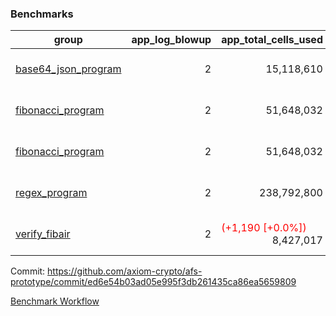 ### Benchmarks
| group | app_log_blowup | app_total_cells_used | app_total_cycles | app_total_proof_time_ms | leaf_log_blowup | leaf_total_cells_used | leaf_total_cycles | leaf_total_proof_time_ms | instance | alloc |
|---|---|---|---|---|---|---|---|---|---|---|
| [ base64_json_program ](https://github.com/axiom-crypto/afs-prototype/blob/gh-pages/benchmarks/individual/base64_json-2-2-64cpu-linux-arm64-mimalloc.md) | <div style='text-align: right'> 2 </div>  | <div style='text-align: right'> 15,118,610 </div>  | <div style='text-align: right'> 217,352 </div>  | <span style='color: green'>(-2.0 [-0.1%])</span><div style='text-align: right'> 2,647.0 </div>  | <div style='text-align: right'> 2 </div>  | <div style='text-align: right'> 294,405,471 </div>  | <div style='text-align: right'> 6,774,728 </div>  | <span style='color: red'>(+400.0 [+1.1%])</span><div style='text-align: right'> 35,747.0 </div>  | 64cpu-linux-arm64 | mimalloc |
| [ fibonacci_program ](https://github.com/axiom-crypto/afs-prototype/blob/gh-pages/benchmarks/individual/fibonacci-2-2-64cpu-linux-arm64-mimalloc.md) | <div style='text-align: right'> 2 </div>  | <div style='text-align: right'> 51,648,032 </div>  | <div style='text-align: right'> 1,500,219 </div>  | <span style='color: green'>(-18.0 [-0.3%])</span><div style='text-align: right'> 6,459.0 </div>  | <div style='text-align: right'> 2 </div>  | <span style='color: red'>(+10,140 [+0.0%])</span><div style='text-align: right'> 143,628,443 </div>  | <span style='color: red'>(+867 [+0.0%])</span><div style='text-align: right'> 3,507,448 </div>  | <span style='color: red'>(+72.0 [+0.4%])</span><div style='text-align: right'> 18,031.0 </div>  | 64cpu-linux-arm64 | mimalloc |
| [ fibonacci_program ](https://github.com/axiom-crypto/afs-prototype/blob/gh-pages/benchmarks/individual/fibonacci-2-2-64cpu-linux-x64-jemalloc.md) | <div style='text-align: right'> 2 </div>  | <div style='text-align: right'> 51,648,032 </div>  | <div style='text-align: right'> 1,500,219 </div>  | <span style='color: green'>(-67.0 [-0.9%])</span><div style='text-align: right'> 6,988.0 </div>  | <div style='text-align: right'> 2 </div>  | <span style='color: green'>(-5,520 [-0.0%])</span><div style='text-align: right'> 143,605,923 </div>  | <span style='color: green'>(-566 [-0.0%])</span><div style='text-align: right'> 3,505,385 </div>  | <span style='color: red'>(+159.0 [+0.8%])</span><div style='text-align: right'> 19,941.0 </div>  | 64cpu-linux-x64 | jemalloc |
| [ regex_program ](https://github.com/axiom-crypto/afs-prototype/blob/gh-pages/benchmarks/individual/regex-2-2-64cpu-linux-arm64-mimalloc.md) | <div style='text-align: right'> 2 </div>  | <div style='text-align: right'> 238,792,800 </div>  | <div style='text-align: right'> 4,181,142 </div>  | <span style='color: green'>(-153.0 [-0.6%])</span><div style='text-align: right'> 26,934.0 </div>  | <div style='text-align: right'> 2 </div>  | <span style='color: red'>(+32,280 [+0.0%])</span><div style='text-align: right'> 314,867,100 </div>  | <span style='color: red'>(+3,032 [+0.0%])</span><div style='text-align: right'> 7,308,838 </div>  | <span style='color: red'>(+95.0 [+0.3%])</span><div style='text-align: right'> 36,975.0 </div>  | 64cpu-linux-arm64 | mimalloc |
| [ verify_fibair ](https://github.com/axiom-crypto/afs-prototype/blob/gh-pages/benchmarks/individual/verify_fibair-2-2-64cpu-linux-arm64-mimalloc.md) | <div style='text-align: right'> 2 </div>  | <span style='color: red'>(+1,190 [+0.0%])</span><div style='text-align: right'> 8,427,017 </div>  | <span style='color: red'>(+98 [+0.0%])</span><div style='text-align: right'> 198,595 </div>  | <span style='color: red'>(+20.0 [+1.2%])</span><div style='text-align: right'> 1,673.0 </div>  | <div style='text-align: right'> - </div>  | <div style='text-align: right'> - </div>  | <div style='text-align: right'> - </div>  | <div style='text-align: right'> - </div>  | 64cpu-linux-arm64 | mimalloc |


Commit: https://github.com/axiom-crypto/afs-prototype/commit/ed6e54b03ad05e995f3db261435ca86ea5659809

[Benchmark Workflow](https://github.com/axiom-crypto/afs-prototype/actions/runs/12077027555)
